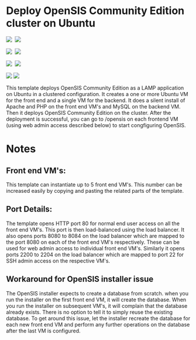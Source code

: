 # Deploy OpenSIS Community Edition cluster on Ubuntu

<IMG SRC="https://azbotstorage.blob.core.windows.net/badges/opensis-cluster-ubuntu/PublicLastTestDate.svg" />&nbsp;
<IMG SRC="https://azbotstorage.blob.core.windows.net/badges/opensis-cluster-ubuntu/PublicDeployment.svg" />&nbsp;

<IMG SRC="https://azbotstorage.blob.core.windows.net/badges/opensis-cluster-ubuntu/FairfaxLastTestDate.svg" />&nbsp;
<IMG SRC="https://azbotstorage.blob.core.windows.net/badges/opensis-cluster-ubuntu/FairfaxDeployment.svg" />&nbsp;

<IMG SRC="https://azbotstorage.blob.core.windows.net/badges/opensis-cluster-ubuntu/BestPracticeResult.svg" />&nbsp;
<IMG SRC="https://azbotstorage.blob.core.windows.net/badges/opensis-cluster-ubuntu/CredScanResult.svg" />&nbsp;

<a href="https://portal.azure.com/#create/Microsoft.Template/uri/https%3A%2F%2Fraw.githubusercontent.com%2Fazure%2Fazure-quickstart-templates%2Fmaster%2Fopensis-cluster-ubuntu%2Fazuredeploy.json" target="_blank"><img src="http://azuredeploy.net/deploybutton.png"/></a>
<a href="http://armviz.io/#/?load=https%3A%2F%2Fraw.githubusercontent.com%2FAzure%2Fazure-quickstart-templates%2Fmaster%2Fopensis-cluster-ubuntu%2Fazuredeploy.json" target="_blank">
    <img src="http://armviz.io/visualizebutton.png"/>
</a>

This template deploys OpenSIS Community Edition as a LAMP application on Ubuntu in a clustered configuration. It creates a one or more Ubuntu VM for the front end and a single VM for the backend. It does a silent install of Apache and PHP on the front end VM's and MySQL on the backend VM. Then it deploys OpenSIS Community Edition on the cluster. After the deployment is successful, you can go to /opensis on each frontend VM (using web admin access described below) to start congfiguring OpenSIS.
 
# Notes

## Front end VM's:
This template can instantiate up to 5 front end VM's. This number can be increased easily by copying and pasting the related parts of the template. 

## Port Details:
The template opens HTTP port 80 for normal end user access on all the front end VM's. This port is then load-balanced using the load balancer.
It also opens ports 8080 to 8084 on the load balancer which are mapped to the port 8080 on each of the front end VM's respectively. These can be used for web admin access to individual front end VM's.
Similarly it opens ports 2200 to 2204 on the load balancer which are mapped to port 22 for SSH admin access on the respective VM's.

## Workaround for OpenSIS installer issue
The OpenSIS installer expects to create a database from scratch. when you run the installer on the first front end VM, it will create the database. When you run the installer on subsequent VM's, it will complain that the database already exists. There is no option to tell it to simply reuse the existing database. To get around this issue, let the installer recreate the database for each new front end VM and perform any further operations on the database after the last VM is configured.
